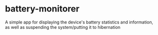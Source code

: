 # battery-monitorer
A simple app for displaying the device's battery statistics and information, as well as suspending the system/putting it to hibernation
